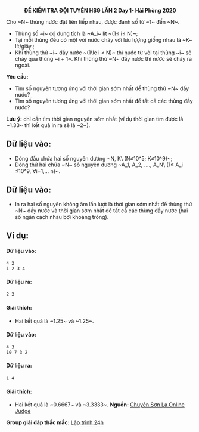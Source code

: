 **<center>ĐỀ KIỂM TRA ĐỘI TUYỂN HSG LẦN 2 Day 1- Hải Phòng 2020</center>**

Cho ~N~ thùng nước đặt liên tiếp nhau, được đánh số từ ~1~ đến ~N~. 
- Thùng số ~i~ có dung tích là ~A_i~ lít ~(1≤ i≤ N)~;
- Tại mỗi thùng đều có một vòi nước chảy với lưu lựợng giống nhau là ~K~ lít/giây.;
- Khi thùng thứ ~i~ đầy nước ~(1\le i < N)~ thì nước từ vòi tại thùng ~i~ sẽ chảy qua thùng ~i + 1~. Khi thùng thứ ~N~ đầy nước thì nước sẽ chảy ra ngoài.

**Yêu cầu:**
- Tìm số nguyên tương ứng với thời gian sớm nhất để thùng thứ ~N~ đầy nước?
- Tìm số nguyên tương ứng với thời gian sớm nhất để tất cả các thùng đầy nước?

**Lưu ý:** chỉ cần tìm thời gian nguyên sớm nhất (ví dụ thời gian tìm được là ~1.33~ thì kết quả in ra sẽ là ~2~).

## Dữ liệu vào:
- Dòng đầu chứa hai số nguyên dương ~N, K\ (N≤10^5; K≤10^9)~;
- Dòng thứ hai chứa ~N~ số nguyên dương ~A_1, A_2, .…, A_N\ (1≤ A_i ≤10^9, ∀i=1,… n)~.

## Dữ liệu vào:
- In ra hai số nguyên không âm lần lượt là thời gian sớm nhất để thùng thứ ~N~ đầy nước và thời gian sớm nhất để tất cả các thùng đầy nước (hai số ngăn cách nhau bởi khoảng trống).

## Ví dụ:
#### Dữ liệu vào:
```
4 2
1 2 3 4
```

#### Dữ liệu ra:
```
2 2
```

#### Giải thích:
- Hai kết quả là ~1.25~ và ~1.25~.

#### Dữ liệu vào:
```
4 3
10 7 3 2
```

#### Dữ liệu ra:
```
1 4
```

#### Giải thích:
- Hai kết quả là ~0.6667~ và ~3.3333~.
**Nguồn:** [Chuyên Sơn La Online Judge](http://csloj.ddns.net/)

**Group giải đáp thắc mắc:** [Lập trình 24h](https://www.facebook.com/groups/1386904321519984)